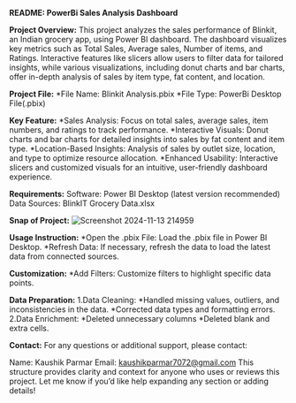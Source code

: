 **README: PowerBi Sales Analysis Dashboard**

**Project Overview:**
 This project analyzes the sales performance of Blinkit, an Indian grocery app, using Power BI dashboard. The dashboard visualizes key metrics such as Total Sales, Average sales, Number of items, and Ratings. Interactive features like slicers allow users to filter data for tailored insights, while various visualizations, including donut charts and bar charts, offer in-depth analysis of sales by item type, fat content, and location.


**Project File:** 
*File Name: Blinkit Analysis.pbix
*File Type: PowerBi Desktop File(.pbix)


**Key Feature:** 
*Sales Analysis: Focus on total sales, average sales, item numbers, and ratings to track performance.
*Interactive Visuals: Donut charts and bar charts for detailed insights into sales by fat content and item type.
*Location-Based Insights: Analysis of sales by outlet size, location, and type to optimize resource allocation.
*Enhanced Usability: Interactive slicers and customized visuals for an intuitive, user-friendly dashboard experience.


**Requirements:** 
Software: Power BI Desktop (latest version recommended)
Data Sources: BlinkIT Grocery Data.xlsx


**Snap of Project:** 
![Screenshot 2024-11-13 214959](https://github.com/user-attachments/assets/9d7b6072-10e1-4aec-8fa4-6318b1f47c3c)



**Usage Instruction:** 
*Open the .pbix File: Load the .pbix file in Power BI Desktop.
*Refresh Data: If necessary, refresh the data to load the latest data from connected sources.


**Customization:**
*Add Filters: Customize filters to highlight specific data points.


**Data Preparation:**
1.Data Cleaning:
*Handled missing values, outliers, and inconsistencies in the data.
*Corrected data types and formatting errors.
2.Data Enrichment:
*Deleted unnecessary columns
*Deleted blank and extra cells.

**Contact:** 
For any questions or additional support, please contact:

Name: Kaushik Parmar
Email: kaushikparmar7072@gmail.com
This structure provides clarity and context for anyone who uses or reviews this project. Let me know if you’d like help expanding any section or adding details!

